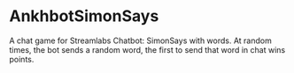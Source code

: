# AnkhbotSimonSays
A chat game for Streamlabs Chatbot: SimonSays with words. At random times, the bot sends a random word, the first to send that word in chat wins points.
